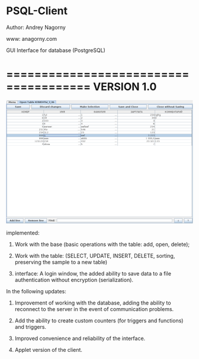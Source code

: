 PSQL-Client
===========
Author: Andrey Nagorny

www: anagorny.com
 
GUI Interface for database (PostgreSQL)

======================================
VERSION 1.0
======================================

![img](PSQL-client/data/screen/ver1_0/2013-08-22-232601_1020x675_scrot.png)

implemented:

1) Work with the base (basic operations with the table: add, open, delete);

2) Work with the table: (SELECT, UPDATE, INSERT, DELETE, sorting, preserving the sample to a new table)

3) interface: A login window, the added ability to save data to a file authentication without encryption (serialization).


In the following updates:

1) Improvement of working with the database, adding the ability to reconnect to the server in the event of communication problems.

2) Add the ability to create custom counters (for triggers and functions) and triggers.

3) Improved convenience and reliability of the interface.

4) Applet version of the client.


